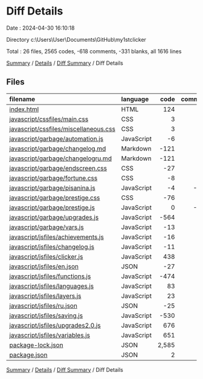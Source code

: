 # Diff Details

Date : 2024-04-30 16:10:18

Directory c:\\Users\\User\\Documents\\GitHub\\my1stclicker

Total : 26 files,  2565 codes, -618 comments, -331 blanks, all 1616 lines

[Summary](results.md) / [Details](details.md) / [Diff Summary](diff.md) / Diff Details

## Files
| filename | language | code | comment | blank | total |
| :--- | :--- | ---: | ---: | ---: | ---: |
| [index.html](/index.html) | HTML | 124 | -4 | 6 | 126 |
| [javascript/cssfiles/main.css](/javascript/cssfiles/main.css) | CSS | 3 | 0 | 1 | 4 |
| [javascript/cssfiles/miscellaneous.css](/javascript/cssfiles/miscellaneous.css) | CSS | 3 | 0 | 1 | 4 |
| [javascript/garbage/automation.js](/javascript/garbage/automation.js) | JavaScript | -6 | -88 | -11 | -105 |
| [javascript/garbage/changelog.md](/javascript/garbage/changelog.md) | Markdown | -121 | 0 | -9 | -130 |
| [javascript/garbage/changelogru.md](/javascript/garbage/changelogru.md) | Markdown | -121 | 0 | -16 | -137 |
| [javascript/garbage/endscreen.css](/javascript/garbage/endscreen.css) | CSS | -27 | 0 | -3 | -30 |
| [javascript/garbage/fortune.css](/javascript/garbage/fortune.css) | CSS | -8 | 0 | 0 | -8 |
| [javascript/garbage/pisanina.js](/javascript/garbage/pisanina.js) | JavaScript | -4 | -388 | -25 | -417 |
| [javascript/garbage/prestige.css](/javascript/garbage/prestige.css) | CSS | -76 | 0 | -1 | -77 |
| [javascript/garbage/prestige.js](/javascript/garbage/prestige.js) | JavaScript | 0 | -119 | -8 | -127 |
| [javascript/garbage/upgrades.js](/javascript/garbage/upgrades.js) | JavaScript | -564 | 0 | -42 | -606 |
| [javascript/garbage/vars.js](/javascript/garbage/vars.js) | JavaScript | -13 | 0 | -2 | -15 |
| [javascript/jsfiles/achievements.js](/javascript/jsfiles/achievements.js) | JavaScript | -16 | 6 | -4 | -14 |
| [javascript/jsfiles/changelog.js](/javascript/jsfiles/changelog.js) | JavaScript | -11 | 0 | -2 | -13 |
| [javascript/jsfiles/clicker.js](/javascript/jsfiles/clicker.js) | JavaScript | 438 | 2 | -21 | 419 |
| [javascript/jsfiles/en.json](/javascript/jsfiles/en.json) | JSON | -27 | 0 | -1 | -28 |
| [javascript/jsfiles/functions.js](/javascript/jsfiles/functions.js) | JavaScript | -474 | -13 | -19 | -506 |
| [javascript/jsfiles/languages.js](/javascript/jsfiles/languages.js) | JavaScript | 83 | -5 | -27 | 51 |
| [javascript/jsfiles/layers.js](/javascript/jsfiles/layers.js) | JavaScript | 23 | 0 | -4 | 19 |
| [javascript/jsfiles/ru.json](/javascript/jsfiles/ru.json) | JSON | -25 | 0 | -2 | -27 |
| [javascript/jsfiles/saving.js](/javascript/jsfiles/saving.js) | JavaScript | -530 | 0 | -82 | -612 |
| [javascript/jsfiles/upgrades2.0.js](/javascript/jsfiles/upgrades2.0.js) | JavaScript | 676 | -9 | -64 | 603 |
| [javascript/jsfiles/variables.js](/javascript/jsfiles/variables.js) | JavaScript | 651 | 0 | 4 | 655 |
| [package-lock.json](/package-lock.json) | JSON | 2,585 | 0 | 0 | 2,585 |
| [package.json](/package.json) | JSON | 2 | 0 | 0 | 2 |

[Summary](results.md) / [Details](details.md) / [Diff Summary](diff.md) / Diff Details